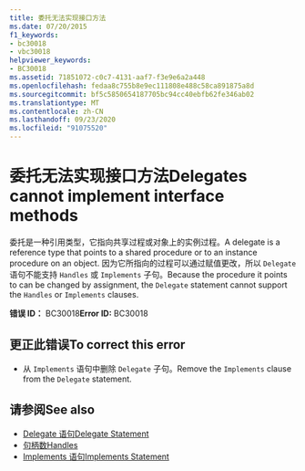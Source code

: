 ```yaml
---
title: 委托无法实现接口方法
ms.date: 07/20/2015
f1_keywords:
- bc30018
- vbc30018
helpviewer_keywords:
- BC30018
ms.assetid: 71851072-c0c7-4131-aaf7-f3e9e6a2a448
ms.openlocfilehash: fedaa8c755b8e9ec111808e488c58ca891875a8d
ms.sourcegitcommit: bf5c5850654187705bc94cc40ebfb62fe346ab02
ms.translationtype: MT
ms.contentlocale: zh-CN
ms.lasthandoff: 09/23/2020
ms.locfileid: "91075520"
---
```

# <a name="delegates-cannot-implement-interface-methods"></a><span data-ttu-id="96d26-102">委托无法实现接口方法</span><span class="sxs-lookup"><span data-stu-id="96d26-102">Delegates cannot implement interface methods</span></span>

<span data-ttu-id="96d26-103">委托是一种引用类型，它指向共享过程或对象上的实例过程。</span><span class="sxs-lookup"><span data-stu-id="96d26-103">A delegate is a reference type that points to a shared procedure or to an instance procedure on an object.</span></span> <span data-ttu-id="96d26-104">因为它所指向的过程可以通过赋值更改，所以 `Delegate` 语句不能支持 `Handles` 或 `Implements` 子句。</span><span class="sxs-lookup"><span data-stu-id="96d26-104">Because the procedure it points to can be changed by assignment, the `Delegate` statement cannot support the `Handles` or `Implements` clauses.</span></span>  
  
 <span data-ttu-id="96d26-105">**错误 ID：** BC30018</span><span class="sxs-lookup"><span data-stu-id="96d26-105">**Error ID:** BC30018</span></span>  
  
## <a name="to-correct-this-error"></a><span data-ttu-id="96d26-106">更正此错误</span><span class="sxs-lookup"><span data-stu-id="96d26-106">To correct this error</span></span>  
  
- <span data-ttu-id="96d26-107">从 `Implements` 语句中删除 `Delegate` 子句。</span><span class="sxs-lookup"><span data-stu-id="96d26-107">Remove the `Implements` clause from the `Delegate` statement.</span></span>  
  
## <a name="see-also"></a><span data-ttu-id="96d26-108">请参阅</span><span class="sxs-lookup"><span data-stu-id="96d26-108">See also</span></span>

- [<span data-ttu-id="96d26-109">Delegate 语句</span><span class="sxs-lookup"><span data-stu-id="96d26-109">Delegate Statement</span></span>](../language-reference/statements/delegate-statement.md)
- [<span data-ttu-id="96d26-110">句柄数</span><span class="sxs-lookup"><span data-stu-id="96d26-110">Handles</span></span>](../language-reference/statements/handles-clause.md)
- [<span data-ttu-id="96d26-111">Implements 语句</span><span class="sxs-lookup"><span data-stu-id="96d26-111">Implements Statement</span></span>](../language-reference/statements/implements-statement.md)
